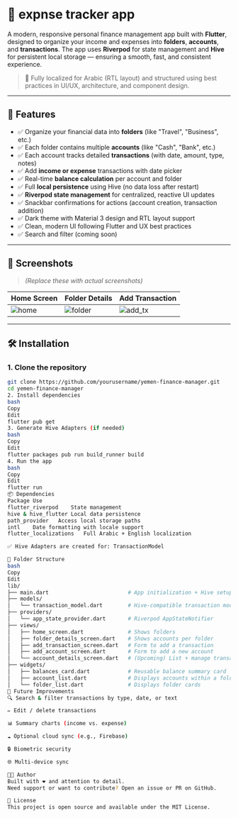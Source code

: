 # 💸 expnse tracker app

A modern, responsive personal finance management app built with **Flutter**, designed to organize your income and expenses into **folders**, **accounts**, and **transactions**. The app uses **Riverpod** for state management and **Hive** for persistent local storage — ensuring a smooth, fast, and consistent experience.

> 📱 Fully localized for Arabic (RTL layout) and structured using best practices in UI/UX, architecture, and component design.

---

## 🚀 Features

- ✅ Organize your financial data into **folders** (like "Travel", "Business", etc.)
- ✅ Each folder contains multiple **accounts** (like "Cash", "Bank", etc.)
- ✅ Each account tracks detailed **transactions** (with date, amount, type, notes)
- ✅ Add **income or expense** transactions with date picker
- ✅ Real-time **balance calculation** per account and folder
- ✅ Full **local persistence** using Hive (no data loss after restart)
- ✅ **Riverpod state management** for centralized, reactive UI updates
- ✅ Snackbar confirmations for actions (account creation, transaction addition)
- ✅ Dark theme with Material 3 design and RTL layout support
- ✅ Clean, modern UI following Flutter and UX best practices
- ✅ Search and filter (coming soon)

---

## 📸 Screenshots

> *(Replace these with actual screenshots)*

| Home Screen | Folder Details | Add Transaction |
|-------------|----------------|------------------|
| ![home](screenshots/home.png) | ![folder](screenshots/folder_details.png) | ![add_tx](screenshots/add_transaction.png) |

---

## 🛠️ Installation

### 1. Clone the repository

```bash
git clone https://github.com/yourusername/yemen-finance-manager.git
cd yemen-finance-manager
2. Install dependencies
bash
Copy
Edit
flutter pub get
3. Generate Hive Adapters (if needed)
bash
Copy
Edit
flutter packages pub run build_runner build
4. Run the app
bash
Copy
Edit
flutter run
📦 Dependencies
Package	Use
flutter_riverpod	State management
hive & hive_flutter	Local data persistence
path_provider	Access local storage paths
intl	Date formatting with locale support
flutter_localizations	Full Arabic + English localization

✅ Hive Adapters are created for: TransactionModel

📁 Folder Structure
bash
Copy
Edit
lib/
├── main.dart                         # App initialization + Hive setup
├── models/
│   └── transaction_model.dart        # Hive-compatible transaction model
├── providers/
│   └── app_state_provider.dart       # Riverpod AppStateNotifier
├── views/
│   ├── home_screen.dart              # Shows folders
│   ├── folder_details_screen.dart    # Shows accounts per folder
│   ├── add_transaction_screen.dart   # Form to add a transaction
│   ├── add_account_screen.dart       # Form to add a new account
│   └── account_details_screen.dart   # (Upcoming) List + manage transactions per account
├── widgets/
│   ├── balances_card.dart            # Reusable balance summary card
│   ├── account_list.dart             # Displays accounts within a folder
│   └── folder_list.dart              # Displays folder cards
🔮 Future Improvements
🔍 Search & filter transactions by type, date, or text

✏️ Edit / delete transactions

📊 Summary charts (income vs. expense)

☁️ Optional cloud sync (e.g., Firebase)

🔒 Biometric security

🌐 Multi-device sync

👨‍💻 Author
Built with ❤️ and attention to detail.
Need support or want to contribute? Open an issue or PR on GitHub.

📃 License
This project is open source and available under the MIT License.